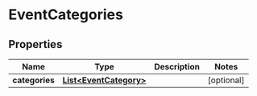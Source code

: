 
# EventCategories

## Properties
Name | Type | Description | Notes
------------ | ------------- | ------------- | -------------
**categories** | [**List&lt;EventCategory&gt;**](EventCategory.md) |  |  [optional]



